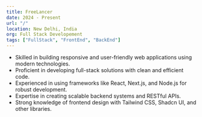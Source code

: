 ```yaml
---
title: FreeLancer
date: 2024 - Present
url: "/"
location: New Delhi, India
org: Full Stack Developement
tags: ["FullStack", "FrontEnd", "BackEnd"]
---
```


- Skilled in building responsive and user-friendly web applications using modern technologies.
- Proficient in developing full-stack solutions with clean and efficient code.
- Experienced in using frameworks like React, Next.js, and Node.js for robust development.
- Expertise in creating scalable backend systems and RESTful APIs.
- Strong knowledge of frontend design with Tailwind CSS, Shadcn UI, and other libraries.
